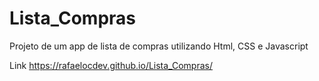 # Lista_Compras
 Projeto de um app de lista de compras utilizando Html, CSS e Javascript
 
 Link https://rafaelocdev.github.io/Lista_Compras/
